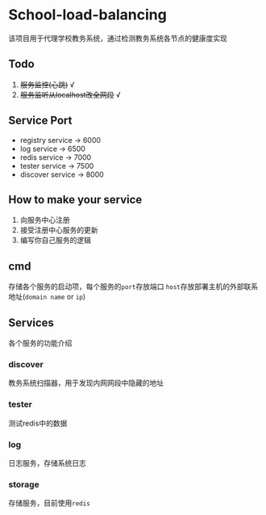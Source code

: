 # School-load-balancing
该项目用于代理学校教务系统，通过检测教务系统各节点的健康度实现

## Todo
1. ~~服务监控(心跳)~~ √
2. ~~服务监听从localhost改全网段~~ √

## Service Port
- registry service -> 6000
- log service -> 6500
- redis service -> 7000
- tester service -> 7500
- discover service -> 8000

## How to make your service
1. 向服务中心注册
2. 接受注册中心服务的更新
3. 编写你自己服务的逻辑

## cmd
存储各个服务的启动项，每个服务的`port`存放端口 `host`存放部署主机的外部联系地址(`domain name` or `ip`)

## Services
各个服务的功能介绍

### discover
教务系统扫描器，用于发现内网网段中隐藏的地址

### tester
测试redis中的数据

### log
日志服务，存储系统日志

### storage
存储服务，目前使用`redis`

